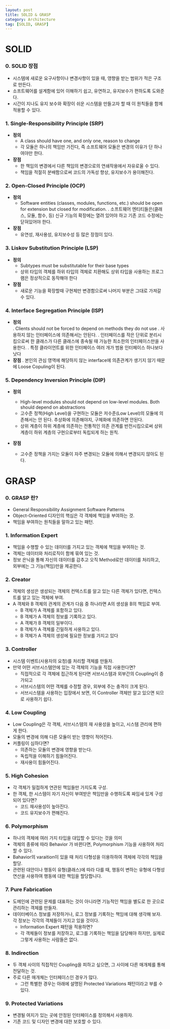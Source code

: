 ```yaml
---
layout: post
title: SOLID & GRASP
category: Architecture
tag: [SOLID, GRASP]
---
```

# SOLID
### 0. SOLID 장점
  - 시스템에 새로운 요구사항이나 변경사항이 있을 때, 영향을 받는 범위가 적은 구조로 만든다.
  - 소프트웨어를 설계함에 있어 이해하기 쉽고, 유연하고, 유지보수가 편하도록 도와준다.
  - 시간이 지나도 유지 보수와 확장이 쉬운 시스템을 만들고자 할 때 이 원칙들을 함께 적용할 수 있다.

### 1. Single-Responsibility Principle (SRP)
  - **정의**
    - A class should have one, and only one, reason to change
    - 각 모듈은 하나의 책임만 가진다, 즉 소프트웨어 모듈은 변경의 이유가 단 하나여야만 한다.
  - **장점**
    - 한 책임의 변경에서 다른 책임의 변경으로의 연쇄작용에서 자유로울 수 있다.
    -  책임을 적절히 분배함으로써 코드의 가독성 향상, 유지보수가 용이해진다.

### 2. Open-Closed Principle (OCP)
  - **정의**
    - Software entities (classes, modules, functions, etc.) should be open for extension 
      but closed for modification.
    . 소프트웨어 엔티티들은(클래스, 모듈, 함수, 등) 신규 기능의 확장에는 열려 있어야 하고 기존 코드 수정에는 닫혀있어야 한다.
  - **장점**
    - 유연성, 재사용성, 유지보수성 등 많은 장점이 있다.

### 3. Liskov Substitution Principle (LSP)
  - **정의**
    - Subtypes must be substitutable for their base types
    - 상위 타입의 객체를 하위 타입의 객체로 치환해도 상위 타입을 사용하는 프로그램은 정상적으로 동작해야 한다
  - **장점**
    - 새로운 기능을 확장할때 구현체만 변경함으로써 나머지 부분은 그대로 가져갈 수 있다.

### 4. Interface Segregation Principle (ISP)
  - **정의**  
    . Clients should not be forced to depend on methods they do not use
    . 사용하지 않는 인터페이스에 의존해서는 안된다.
    . 인터페이스를 작은 단위로 분리시킴으로써 한 클래스가 다른 클래스에 종속될 때 가능한 최소한의 인터페이스만을 사용한다.
    . 특정 클라이언트를 위한 인터페이스 여러 개가 범용 인터페이스 하나보다 낫다
  - **장점**
    . 본인의 관심 영역에 해당하지 않는 interface에 의존관계가 생기지 않기 때문에 Loose Copuling이 된다.

### 5. Dependency Inversion Principle (DIP)
  - **정의** 
    - High-level modules should not depend on low-level modules. Both should depend on abstractions
    - 고수준 정책(High Level)을 구현하는 모듈은 저수준(Low Level)의 모듈에 의존해서는 안 된다. 추상화에 의존해야지, 구체화에 의존하면 안된다.
    - 상위 계층이 하위 계층에 의존하는 전통적인 의존 관계를 반전시킴으로써 상위 계층이 하위 계층의 구현으로부터 독립되게 하는 원칙.
    
  - **장점**
    - 고수준 정책을 가지는 모듈이 자주 변경되는 모듈에 의해서 변경되지 않아도 된다.


# GRASP
### 0. GRASP 란?
  - General Responsibility Assignment Software Patterns
  - Object-Oriented 디자인의 핵심은 각 객체에 책임을 부여하는 것.
  - 책임을 부여하는 원칙들을 말하고 있는 패턴.

### 1. Information Expert
  - 책임을 수행할 수 있는 데이터를 가지고 있는 객체에 책임을 부여하는 것.
  - 객체는 데이터와 처리로직이 함께 묶여 있는 것.
  - 정보 은닉을 통해 자신의 데이터를 감추고 오직 Method로만 데이터를 처리하고, 외부에는 그 기능(책임)만을 제공한다.

### 2. Creator
  - 객체의 생성은 생성되는 객체의 컨텍스트를 알고 있는 다른 객체가 있다면, 컨텍스트를 알고 있는 객체에 부여.
  - A 객체와 B 객체의 관계의 관계가 다음 중 하나라면 A의 생성을 B의 책임로 부여.
    - B 객체가 A 객체를 포함하고 있다.
    - B 객체가 A 객체의 정보를 기록하고 있다.
    - A 객체가 B 객체의 일부이다.
    - B 객체가 A 객체를 긴밀하게 사용하고 있다.
    - B 객체가 A 객체의 생성에 필요한 정보를 가지고 있다

### 3. Controller
  - 시스템 이벤트(사용자의 요청)를 처리할 객체를 만들자.
  - 만약 어떤 서브시스템안에 있는 각 객체의 기능을 직접 사용한다면?
    - 직접적으로 각 객체에 접근하게 된다면 서브시스템과 외부간의 Coupling이 증가되고
    - 서브시스템의 어떤 객체를 수정할 경우, 외부에 주는 충격이 크게 된다.
    - 서브시스템을 사용하는 입장에서 보면, 이 Controller 객체만 알고 있으면 되므로 사용하기 쉽다.

### 4. Low Coupling
  - Low Coupling은 각 객체, 서브시스템의 재 사용성을 높이고, 시스템 관리에 편하게 한다.
  - 모듈의 변경에 의해 다른 모듈이 받는 영향이 적어진다.
  - 커플링이 심하다면?
    - 의존하는 모듈의 변경에 영향을 받는다.
    - 독립적을 이해하기 힘들어진다.
    - 재사용이 힘들어진다.

### 5. High Cohesion
  - 각 객체가 밀접하게 연관된 책임들만 가지도록 구성.
  - 한 객체, 한 시스템이 자기 자신이 부여받은 책임만을 수행하도록 짜임새 있게 구성되어 있다면?
    - 코드 재사용성이 높아진다.
    - 코드 유지보수가 편해진다.

### 6. Polymorphism
  - 하나의 객체에 여러 가지 타입을 대입할 수 있다는 것을 의미
  - 객체의 종류에 따라 Behavior 가 바뀐다면, Polymorphism 기능을 사용하여 처리할 수 있다.
  - Bahavior의 varaition이 있을 때 처리 다형성을 이용하하여 객체에 각각의 책임을 할당.
  - 관련된 대안이나 행동이 유형(클래스)에 따라 다를 때, 
    행동이 변하는 유형에 다형성 연산을 사용하여 행동에 대한 책임을 할당합니다.

### 7. Pure Fabrication
  - 도메인에 관련된 문제를 대표하는 것이 아니라면 기능적인 책임을 별도로 한 곳으로 관리하는 객체를 만들자.
  - 데이터베이스 정보를 저장하거나, 로그 정보를 기록하는 책임에 대해 생각해 보자. 각 정보는 각각의 객체들이 가지고 있을 것이다.
    - Information Expert 패턴을 적용하면?
    - 각 객체들이 정보를 저장하고, 로그를 기록하는 책임을 담당해야 하지만, 실제로 그렇게 사용하는 사람들은 없다.

### 8. Indirection
  - 두 객체 사이의 직접적인 Coupling을 피하고 싶으면, 그 사이에 다른 매개체를 통해 전달하는 것.
  - 주로 다른 매개체는 인터페이스인 경우가 많다.
    - 그런 특별한 경우는 아래에 설명된 Protected Variations 패턴이라고 부를 수 있다.

### 9. Protected Variations
  - 변경될 여지가 있는 곳에 안정된 인터페이스를 정의해서 사용하자.
  - 기존 코드 및 디자인 변경에 대한 보호할 수 있다.
